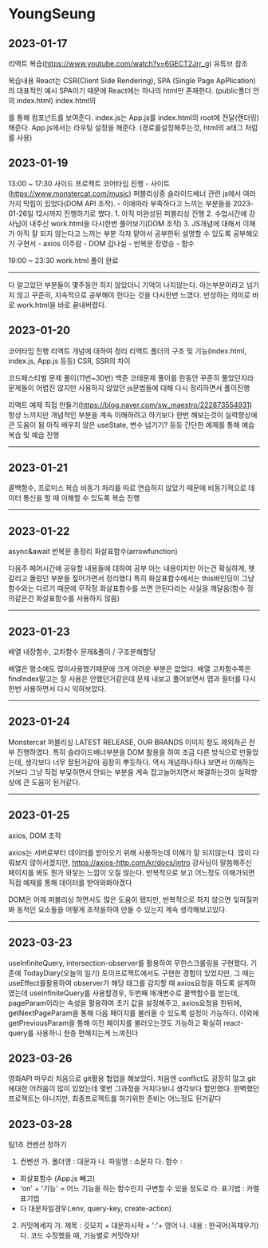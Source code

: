 # YoungSeung

## 2023-01-17

리액트 복습(https://www.youtube.com/watch?v=6GECT2Jrr_g) 유튜브 참조

복습내용
React는 CSR(Client Side Rendering), SPA (Single Page ApPlication) 의 대표적인 예시
SPA이기 때문에 React에는 하나의 html만 존재한다. (public폴더 안의 index.html)
index.html의 <div id="root"></div> 를 통해 컴포넌트를 보여준다.
index.js는 App.js를 index.html의 root에 전달(랜더링)해준다.
App.js에서는 라우팅 설정을 해준다.
(경로를설정해주는것, html의 a태그 처럼 <Link to="">를 사용)

## 2023-01-19

13:00 ~ 17:30
사이드 프로젝트 코어타임 진행 - 사이트(https://www.monstercat.com/music) 퍼블리싱중 슬라이드배너 관련 js에서 여러가지 막힘이 있었다(DOM API 조작). - 이에따라 부족하다고 느끼는 부분들을 2023-01-26일 12시까지 진행하기로 했다. 1. 아직 미완성된 퍼블리싱 진행 2. 수업시간에 강사님이 내주신 work.html을 다시한번 풀어보기(DOM 조작) 3. JS개념에 대해서 이해가 아직 잘 되지 않는다고 느끼는 부분 각자 맡아서 공부한뒤 설명할 수 있도록 공부해오기
구현서 - axios
이주람 - DOM
김나실 - 반복문
장영승 - 함수

19:00 ~ 23:30
work.html 풀이 완료

---

다 알고있던 부분들이 몇주동안 하지 않았더니 기억이 나지않는다. 아는부분이라고 넘기지 않고 꾸준히, 지속적으로 공부해야 한다는 것을 다시한번 느꼈다.
반성하는 의미로 바로 work.html을 바로 끝내버렸다.

## 2023-01-20

코어타임 진행
리액트 개념에 대하여 정리
리액트 폴더의 구조 및 기능(index.html, index.js, App.js 등등)
CSR, SSR의 차이

코드페스티벌 문제 풀이(11번~30번)
백준 코테문제 풀이를 한동안 꾸준히 풀었던지라 문제들이 어렵진 않지만
사용하지 않았던 js문법들에 대해 다시 정리하면서 풀이진행

리액트 예제 직접 만들기(https://blog.naver.com/sw_maestro/222873554931)
항상 느끼지만 개념적인 부분을 계속 이해하려고 하기보다 한번 해보는것이 실력향상에 큰 도움이 됨
아직 배우지 않은 useState, 변수 넘기기? 등등 간단한 예제를 통해 예습 복습 및 예습 진행

---

## 2023-01-21

콜백함수, 프로미스 복습
비동기 처리를 따로 연습하지 않았기 때문에 비동기적으로 데이터 통신을 할 때 이해할 수 있도록 복습 진행

---

## 2023-01-22

async&await
반복문 총정리
화살표함수(arrowfunction)

다음주 페어시간에 공유할 내용들에 대하여 공부
아는 내용이지만 아는건 확실하게, 헷갈리고 몰랐던 부분들 짚어가면서 정리했다
특히 화살표함수에서는 this바인딩이 그냥 함수와는 다르기 때문에
무작정 화살표함수를 쓰면 안된다라는 사실을 깨달음(함수 정의같은건 화살표함수를 사용하지 않음)

---

## 2023-01-23

배열 내장함수, 고차함수 문제&풀이 / 구조분해할당

배열은 평소에도 많이사용했기때문에 크게 어려운 부분은 없었다.
배열 고차함수쪽은 findIndex말고는 잘 사용은 안했던거같은데
문제 내보고 풀어보면서 맵과 필터를 다시한번 사용하면서 다시 익혀보았다.

---

## 2023-01-24

Monstercat 퍼블리싱
LATEST RELEASE, OUR BRANDS 이미지 정도 제외하곤 전부 진행하였다.
특히 슬라이드배너부분을 DOM 활용을 하여 조금 다른 방식으로 만들었는데,
생각보다 너무 잘된거같아 굉장히 뿌듯하다.
역시 개념하나하나 보면서 이해하는거보다 그냥 직접 부딫히면서 안되는 부분을
계속 잡고늘어지면서 해결하는것이 실력향상에 큰 도움이 된거같다.

---

## 2023-01-25

axios, DOM 조작

axios는 서버로부터 데이터를 받아오기 위해 사용하는데 이해가 잘 되지않는다.
많이 다뤄보지 않아서겠지만, https://axios-http.com/kr/docs/intro 강사님이 말씀해주신
페이지를 봐도 뭔가 와닿는 느낌이 오질 않는다. 반복적으로 보고 어느정도 이해가되면
직접 예제를 통해 데이터를 받아와봐야겠다

DOM은 어제 퍼블리싱 하면서도 많은 도움이 됐지만, 반복적으로 하지 않으면 잊혀질까봐
동적인 요소들을 어떻게 조작을하여 만들 수 있는지 계속 생각해보고있다.

---

## 2023-03-23

useInfiniteQuery, intersection-observer를 활용하여 무한스크롤링을 구현했다.
기존에 TodayDiary(오늘의 일기) 토이프로젝트에서도 구현한 경험이 있었지만,
그 때는 useEffect를활용하여 observer가 해당 태그를 감지할 때 axios요청을
하도록 설계하였는데 useInfiniteQuery를 사용할경우, 두번째 매개변수로 콜백함수를 받는데,
pageParam이라는 속성을 활용하여 초기 값을 설정해주고, axios요청을 한뒤에,
getNextPageParam을 통해 다음 페이지를 불러올 수 있도록 설정이 가능하다.
이외에 getPreviousParam을 통해 이전 페이지를 불러오는것도 가능하고 확실히
react-query를 사용하니 한층 편해지는게 느껴진다

## 2023-03-26

영화API 마무리
처음으로 git활용 협업을 해보았다. 처음엔 conflict도 굉장히 많고 git에대한 어려움이 많이
있었는데 몇번 그과정을 거치다보니 생각보다 할만했다. 완벽했던 프로젝트는 아니지만, 최종프로젝트를
하기위한 준비는 어느정도 된거같다

## 2023-03-28

팀1조 컨벤션 정하기

1. 컨벤션
   가. 폴더명 : 대문자
   나. 파일명 : 소문자
   다. 함수 :

- 화살표함수 (App.js 빼고)
- 'on' + '기능' = 어느 기능을 하는 함수인지 구변할 수 있을 정도로
  라. 표기법 : 카멜표기법
- 다 대문자일경우(.env, query-key, create-action)

2. 커밋메세지
   가. 제목 : 깃모지 + 대문자시작 + ':'+ 영어
   나. 내용 : 한국어(꼭채우기)
   다. 코드 수정했을 때, 기능별로 커밋하자!
